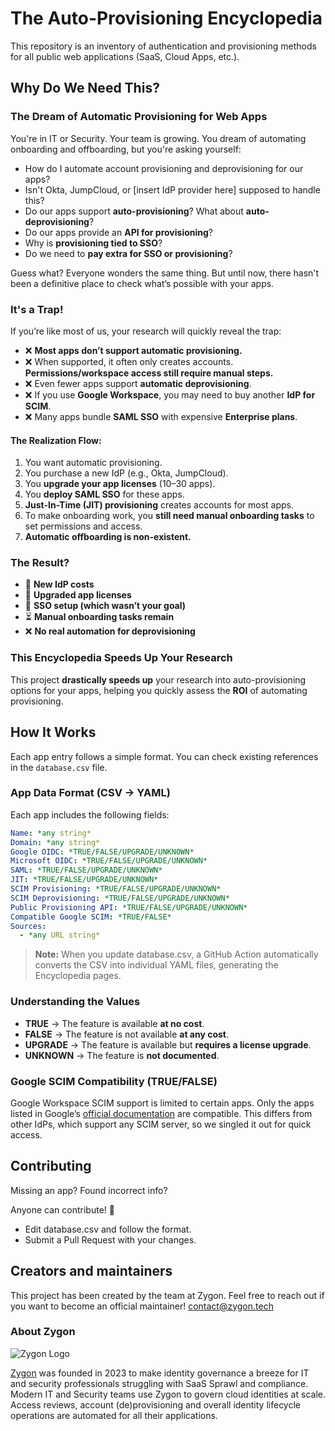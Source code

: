 # The Auto-Provisioning Encyclopedia

This repository is an inventory of authentication and provisioning methods for all public web applications (SaaS, Cloud Apps, etc.).

## Why Do We Need This?

### The Dream of Automatic Provisioning for Web Apps

You're in IT or Security. Your team is growing. You dream of automating onboarding and offboarding, but you're asking yourself:

- How do I automate account provisioning and deprovisioning for our apps?
- Isn't Okta, JumpCloud, or [insert IdP provider here] supposed to handle this?
- Do our apps support **auto-provisioning**? What about **auto-deprovisioning**?
- Do our apps provide an **API for provisioning**?
- Why is **provisioning tied to SSO**?
- Do we need to **pay extra for SSO or provisioning**?

Guess what? Everyone wonders the same thing. But until now, there hasn't been a definitive place to check what’s possible with your apps.

### It's a Trap!

If you’re like most of us, your research will quickly reveal the trap:

- ❌ **Most apps don’t support automatic provisioning.**
- ❌ When supported, it often only creates accounts. **Permissions/workspace access still require manual steps.**
- ❌ Even fewer apps support **automatic deprovisioning**.
- ❌ If you use **Google Workspace**, you may need to buy another **IdP for SCIM**.
- ❌ Many apps bundle **SAML SSO** with expensive **Enterprise plans**.

#### The Realization Flow:

1. You want automatic provisioning.
2. You purchase a new IdP (e.g., Okta, JumpCloud).
3. You **upgrade your app licenses** (10–30 apps).
4. You **deploy SAML SSO** for these apps.
5. **Just-In-Time (JIT) provisioning** creates accounts for most apps.
6. To make onboarding work, you **still need manual onboarding tasks** to set permissions and access.
7. **Automatic offboarding is non-existent.**

### The Result?

- 💸 **New IdP costs**
- 💸 **Upgraded app licenses**
- 🔄 **SSO setup (which wasn’t your goal)**
- ⏳ **Manual onboarding tasks remain**
- ❌ **No real automation for deprovisioning**

### This Encyclopedia Speeds Up Your Research

This project **drastically speeds up** your research into auto-provisioning options for your apps, helping you quickly assess the **ROI** of automating provisioning.

## How It Works

Each app entry follows a simple format. You can check existing references in the `database.csv` file.

### **App Data Format (CSV → YAML)**

Each app includes the following fields:

```yaml
Name: *any string*
Domain: *any string*
Google OIDC: *TRUE/FALSE/UPGRADE/UNKNOWN*
Microsoft OIDC: *TRUE/FALSE/UPGRADE/UNKNOWN*
SAML: *TRUE/FALSE/UPGRADE/UNKNOWN*
JIT: *TRUE/FALSE/UPGRADE/UNKNOWN*
SCIM Provisioning: *TRUE/FALSE/UPGRADE/UNKNOWN*
SCIM Deprovisioning: *TRUE/FALSE/UPGRADE/UNKNOWN*
Public Provisioning API: *TRUE/FALSE/UPGRADE/UNKNOWN*
Compatible Google SCIM: *TRUE/FALSE*
Sources:
  - *any URL string*
```

> **Note:**
> When you update database.csv, a GitHub Action automatically converts the CSV into individual YAML files, generating the Encyclopedia pages.

### Understanding the Values

- **TRUE** → The feature is available **at no cost**.
- **FALSE** → The feature is not available **at any cost**.
- **UPGRADE** → The feature is available but **requires a license upgrade**.
- **UNKNOWN** → The feature is **not documented**.

### Google SCIM Compatibility (TRUE/FALSE)

Google Workspace SCIM support is limited to certain apps.
Only the apps listed in Google’s [official documentation](https://support.google.com/a/topic/10018788) are compatible.
This differs from other IdPs, which support any SCIM server, so we singled it out for quick access.

## Contributing

Missing an app? Found incorrect info?

Anyone can contribute! 🎉

- Edit database.csv and follow the format.
- Submit a Pull Request with your changes.

## Creators and maintainers

This project has been created by the team at Zygon. Feel free to reach out if you want to become an official maintainer! contact@zygon.tech

### About Zygon

![Zygon Logo](https://zygon-public-resources.s3.eu-west-3.amazonaws.com/zygon_logo_350_82.png "Zygon Logo")

[Zygon](https://www.zygon.tech/) was founded in 2023 to make identity governance a breeze for IT and security professionals struggling with SaaS Sprawl and compliance.
Modern IT and Security teams use Zygon to govern cloud identities at scale. Access reviews, account (de)provisioning and overall identity lifecycle operations are automated for all their applications.
